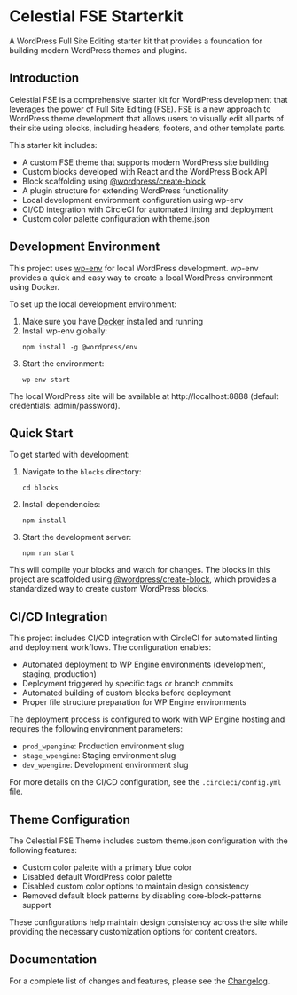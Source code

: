 # Celestial FSE Starterkit

A WordPress Full Site Editing starter kit that provides a foundation for building modern WordPress themes and plugins.

## Introduction

Celestial FSE is a comprehensive starter kit for WordPress development that leverages the power of Full Site Editing (FSE). FSE is a new approach to WordPress theme development that allows users to visually edit all parts of their site using blocks, including headers, footers, and other template parts.

This starter kit includes:
- A custom FSE theme that supports modern WordPress site building
- Custom blocks developed with React and the WordPress Block API
- Block scaffolding using [@wordpress/create-block](https://developer.wordpress.org/block-editor/reference-guides/packages/packages-create-block/)
- A plugin structure for extending WordPress functionality
- Local development environment configuration using wp-env
- CI/CD integration with CircleCI for automated linting and deployment
- Custom color palette configuration with theme.json

## Development Environment

This project uses [wp-env](https://developer.wordpress.org/block-editor/reference-guides/packages/packages-env/) for local WordPress development. wp-env provides a quick and easy way to create a local WordPress environment using Docker.

To set up the local development environment:

1. Make sure you have [Docker](https://www.docker.com/) installed and running
2. Install wp-env globally:
   ```
   npm install -g @wordpress/env
   ```
3. Start the environment:
   ```
   wp-env start
   ```

The local WordPress site will be available at http://localhost:8888 (default credentials: admin/password).

## Quick Start

To get started with development:

1. Navigate to the `blocks` directory:
   ```
   cd blocks
   ```

2. Install dependencies:
   ```
   npm install
   ```

3. Start the development server:
   ```
   npm run start
   ```

This will compile your blocks and watch for changes. The blocks in this project are scaffolded using [@wordpress/create-block](https://developer.wordpress.org/block-editor/reference-guides/packages/packages-create-block/), which provides a standardized way to create custom WordPress blocks.

## CI/CD Integration

This project includes CI/CD integration with CircleCI for automated linting and deployment workflows. The configuration enables:

- Automated deployment to WP Engine environments (development, staging, production)
- Deployment triggered by specific tags or branch commits
- Automated building of custom blocks before deployment
- Proper file structure preparation for WP Engine environments

The deployment process is configured to work with WP Engine hosting and requires the following environment parameters:
- `prod_wpengine`: Production environment slug
- `stage_wpengine`: Staging environment slug
- `dev_wpengine`: Development environment slug

For more details on the CI/CD configuration, see the `.circleci/config.yml` file.

## Theme Configuration

The Celestial FSE Theme includes custom theme.json configuration with the following features:

- Custom color palette with a primary blue color
- Disabled default WordPress color palette
- Disabled custom color options to maintain design consistency
- Removed default block patterns by disabling core-block-patterns support

These configurations help maintain design consistency across the site while providing the necessary customization options for content creators.

## Documentation

For a complete list of changes and features, please see the [Changelog](CHANGELOG.md).
